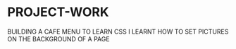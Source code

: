 # PROJECT-WORK
BUILDING A CAFE MENU TO LEARN CSS
I LEARNT HOW TO SET PICTURES ON THE BACKGROUND OF A PAGE
